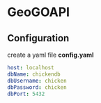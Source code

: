 # GeoGOAPI


## Configuration

create a yaml file **config.yaml**
```yaml
host: localhost
dbName: chickendb
dbUsername: chicken
dbPassword: chicken
dbPort: 5432
```


